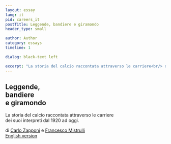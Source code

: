 ```yaml
---
layout: essay
lang: it
pid: careers_it
postTitle: Leggende, bandiere e giramondo
header_type: small

author: Author
category: essays
timeline: 1

dialog: black-text left

excerpt: "La storia del calcio raccontata attraverso le carriere<br/> dei suoi interpreti dal 1920 ad oggi."
---
```


  <div class="row fixed-header">
    <div class="header col-xs-12">
      <section>
        <h1>Leggende, <br/>bandiere <br/>e giramondo</h1>
        <p>
          La storia del calcio raccontata attraverso le carriere<br/> dei suoi interpreti dal 1920 ad oggi.
        </p>
        <div class="note">
          di <a href="https://twitter.com/littleark" target="_blank" title="Carlo su twitter">Carlo Zapponi</a> e
          <a href="https://twitter.com/framis74" target="_blank" title="Francesco su twitter">Francesco Mistrulli</a>
        </div>
        <div class="social">
            <a class="twitter_link" href="https://twitter.com/intent/tweet?text={{title}}&url={{site.url}}&via=ftblsm&hashtags=calcio,football" title="Condividi via Twitter" target="_blank"><i class="icon-twitter"></i></a>
            <a href="https://www.facebook.com/sharer/sharer.php?t={{title}}&u={{site.url}}" target="_blank" title="Condividi su Facebook"><i class="icon-facebook" title="Share on Facebook"></i></a>
        </div>
      </section>
      <a href="/legends-one-club-men-and-journeymen" title="Legends, One-team-men and Journeymen" class="lang-link">English version</a>
    </div>
  </div>
  <div id="transfersRoot" class="overlapping-content"></div>

<script>
  fetch("{{ site.baseurl }}/assets/transfers/asset-manifest.json")
  .then(function(response) {
    return response.json();
  })
  .then(function(json) {
    var mainCSS = json['main.css'];
    var newCSS = document.createElement("link");
    newCSS.setAttribute("rel","stylesheet");
    newCSS.setAttribute("href","{{ site.baseurl }}/assets/transfers/"+mainCSS)
    // console.log('css',newCSS)
    document.querySelector("head").appendChild(newCSS);

    var mainJS = json['main.js'];
    var newJS = document.createElement("script");
    newJS.setAttribute("type","text/javascript");
    newJS.setAttribute("src","{{ site.baseurl }}/assets/transfers/"+mainJS);
    // console.log('js',newJS)
    document.querySelector("body").appendChild(newJS);

  })
</script>
